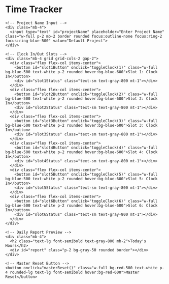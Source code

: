 <script type="text/javascript">
        var gk_isXlsx = false;
        var gk_xlsxFileLookup = {};
        var gk_fileData = {};
        function filledCell(cell) {
          return cell !== '' && cell != null;
        }
        function loadFileData(filename) {
        if (gk_isXlsx && gk_xlsxFileLookup[filename]) {
            try {
                var workbook = XLSX.read(gk_fileData[filename], { type: 'base64' });
                var firstSheetName = workbook.SheetNames[0];
                var worksheet = workbook.Sheets[firstSheetName];

                // Convert sheet to JSON to filter blank rows
                var jsonData = XLSX.utils.sheet_to_json(worksheet, { header: 1, blankrows: false, defval: '' });
                // Filter out blank rows (rows where all cells are empty, null, or undefined)
                var filteredData = jsonData.filter(row => row.some(filledCell));

                // Heuristic to find the header row by ignoring rows with fewer filled cells than the next row
                var headerRowIndex = filteredData.findIndex((row, index) =>
                  row.filter(filledCell).length >= filteredData[index + 1]?.filter(filledCell).length
                );
                // Fallback
                if (headerRowIndex === -1 || headerRowIndex > 25) {
                  headerRowIndex = 0;
                }

                // Convert filtered JSON back to CSV
                var csv = XLSX.utils.aoa_to_sheet(filteredData.slice(headerRowIndex)); // Create a new sheet from filtered array of arrays
                csv = XLSX.utils.sheet_to_csv(csv, { header: 1 });
                return csv;
            } catch (e) {
                console.error(e);
                return "";
            }
        }
        return gk_fileData[filename] || "";
        }
        </script><!DOCTYPE html>
<html lang="en">
<head>
  <meta charset="UTF-8">
  <meta name="viewport" content="width=device-width, initial-scale=1.0">
  <title>Time Tracker</title>
  <script src="https://cdn.tailwindcss.com"></script>
</head>
<body class="bg-gray-100 flex flex-col items-center min-h-screen p-4">
  <div class="w-full max-w-md bg-white rounded-lg shadow-md p-6">
    <h1 class="text-2xl font-bold text-center text-gray-800 mb-4">Time Tracker</h1>

    <!-- Project Name Input -->
    <div class="mb-4">
      <input type="text" id="projectName" placeholder="Enter Project Name" class="w-full p-2 mb-2 border rounded focus:outline-none focus:ring-2 focus:ring-blue-500" value="Default Project">
    </div>

    <!-- Clock In/Out Slots -->
    <div class="mb-4 grid grid-cols-2 gap-2">
      <div class="flex flex-col items-center">
        <button id="slot1Button" onclick="toggleClock(1)" class="w-full bg-blue-500 text-white p-2 rounded hover:bg-blue-600">Slot 1: Clock In</button>
        <div id="slot1Status" class="text-sm text-gray-800 mt-1"></div>
      </div>
      <div class="flex flex-col items-center">
        <button id="slot2Button" onclick="toggleClock(2)" class="w-full bg-blue-500 text-white p-2 rounded hover:bg-blue-600">Slot 2: Clock In</button>
        <div id="slot2Status" class="text-sm text-gray-800 mt-1"></div>
      </div>
      <div class="flex flex-col items-center">
        <button id="slot3Button" onclick="toggleClock(3)" class="w-full bg-blue-500 text-white p-2 rounded hover:bg-blue-600">Slot 3: Clock In</button>
        <div id="slot3Status" class="text-sm text-gray-800 mt-1"></div>
      </div>
      <div class="flex flex-col items-center">
        <button id="slot4Button" onclick="toggleClock(4)" class="w-full bg-blue-500 text-white p-2 rounded hover:bg-blue-600">Slot 4: Clock In</button>
        <div id="slot4Status" class="text-sm text-gray-800 mt-1"></div>
      </div>
      <div class="flex flex-col items-center">
        <button id="slot5Button" onclick="toggleClock(5)" class="w-full bg-blue-500 text-white p-2 rounded hover:bg-blue-600">Slot 5: Clock In</button>
        <div id="slot5Status" class="text-sm text-gray-800 mt-1"></div>
      </div>
      <div class="flex flex-col items-center">
        <button id="slot6Button" onclick="toggleClock(6)" class="w-full bg-blue-500 text-white p-2 rounded hover:bg-blue-600">Slot 6: Clock In</button>
        <div id="slot6Status" class="text-sm text-gray-800 mt-1"></div>
      </div>
    </div>

    <!-- Daily Report Preview -->
    <div class="mb-4">
      <h2 class="text-lg font-semibold text-gray-800 mb-2">Today's Hours</h2>
      <div id="report" class="p-2 bg-gray-50 rounded border"></div>
    </div>

    <!-- Master Reset Button -->
    <button onclick="masterReset()" class="w-full bg-red-500 text-white p-4 rounded-lg text-lg font-semibold hover:bg-red-600">Master Reset</button>
  </div>

  <script>
    let clockState = JSON.parse(localStorage.getItem('clockState') || '{}');
    let slotPressed = JSON.parse(localStorage.getItem('slotPressed') || '{}');
    let queuedEntries = JSON.parse(localStorage.getItem('queuedEntries') || '[]');
    const projectInput = document.getElementById('projectName');
    const SERVER_URL = 'https://github.com/GrantGillFurniture/TimeTracker.git'; // Replace with your server URL

    // Load project name and update statuses on page load
    document.addEventListener('DOMContentLoaded', () => {
      projectInput.value = localStorage.getItem('projectName') || 'Default Project';
      projectInput.addEventListener('change', () => {
        localStorage.setItem('projectName', projectInput.value);
      });
      updateAllStatuses();
      loadReport();
      retryQueuedEntries();

      // Periodically check for connectivity
      setInterval(retryQueuedEntries, 60000); // Every minute
      window.addEventListener('online', retryQueuedEntries);
    });

    function toggleClock(slot) {
      const project = projectInput.value.trim();
      if (!project) {
        alert('Please enter a project name.');
        return;
      }

      const key = `slot${slot}`;
      const now = new Date().toISOString();

      if (clockState[key] && clockState[key].clockIn) {
        // Clock out
        const entry = {
          slot: key,
          project,
          clockIn: clockState[key].clockIn,
          clockOut: now
        };
        saveEntry(entry);
        delete clockState[key];
      } else {
        // Clock in
        clockState[key] = { clockIn: now, project };
        slotPressed[key] = true; // Mark slot as pressed
      }

      localStorage.setItem('clockState', JSON.stringify(clockState));
      localStorage.setItem('slotPressed', JSON.stringify(slotPressed));
      updateAllStatuses();
      loadReport();
    }

    function saveEntry(entry) {
      const entries = JSON.parse(localStorage.getItem('timeEntries') || '[]');
      entries.push(entry);
      localStorage.setItem('timeEntries', JSON.stringify(entries));

      // Try to send to server
      sendEntryToServer(entry);
    }

    function sendEntryToServer(entry) {
      if (!navigator.onLine) {
        queuedEntries.push(entry);
        localStorage.setItem('queuedEntries', JSON.stringify(queuedEntries));
        return;
      }

      fetch(`${SERVER_URL}/api/entries`, {
        method: 'POST',
        headers: { 'Content-Type': 'application/json' },
        body: JSON.stringify(entry)
      }).catch(err => {
        console.error('Failed to send to server:', err);
        queuedEntries.push(entry);
        localStorage.setItem('queuedEntries', JSON.stringify(queuedEntries));
      });
    }

    function retryQueuedEntries() {
      if (!navigator.onLine || queuedEntries.length === 0) return;

      const entriesToSend = [...queuedEntries];
      queuedEntries = [];
      localStorage.setItem('queuedEntries', JSON.stringify(queuedEntries));

      entriesToSend.forEach(entry => {
        fetch(`${SERVER_URL}/api/entries`, {
          method: 'POST',
          headers: { 'Content-Type': 'application/json' },
          body: JSON.stringify(entry)
        }).catch(err => {
          console.error('Failed to send queued entry:', err);
          queuedEntries.push(entry);
          localStorage.setItem('queuedEntries', JSON.stringify(queuedEntries));
        });
      });
    }

    function masterReset() {
      // Clear localStorage
      localStorage.removeItem('clockState');
      localStorage.removeItem('timeEntries');
      localStorage.removeItem('projectName');
      localStorage.removeItem('slotPressed');
      localStorage.removeItem('queuedEntries');
      clockState = {};
      slotPressed = {};
      queuedEntries = [];
      projectInput.value = 'Default Project';

      // Reset UI
      updateAllStatuses();
      loadReport();

      // Signal server to reset
      if (navigator.onLine) {
        fetch(`${SERVER_URL}/api/reset`, {
          method: 'POST'
        }).catch(err => console.error('Failed to reset server:', err));
      }
    }

    function updateAllStatuses() {
      for (let i = 1; i <= 6; i++) {
        const key = `slot${i}`;
        const button = document.getElementById(`slot${i}Button`);
        const status = document.getElementById(`slot${i}Status`);

        if (clockState[key] && clockState[key].clockIn) {
          button.textContent = `Slot ${i}: Clock Out`;
          button.className = 'w-full bg-green-500 text-white p-2 rounded hover:bg-green-600';
          status.textContent = `Clocked in since ${new Date(clockState[key].clockIn).toLocaleTimeString()}`;
        } else {
          button.textContent = `Slot ${i}: Clock In`;
          button.className = slotPressed[key]
            ? 'w-full bg-yellow-500 text-white p-2 rounded hover:bg-yellow-600'
            : 'w-full bg-blue-500 text-white p-2 rounded hover:bg-blue-600';
          status.textContent = 'Not clocked in.';
        }
      }
    }

    function loadReport() {
      const report = document.getElementById('report');
      const entries = JSON.parse(localStorage.getItem('timeEntries') || '[]');
      const today = new Date().toISOString().split('T')[0];
      let totalHours = 0;

      entries.forEach(entry => {
        if (!entry.clockOut) return;
        const entryDate = entry.clockIn.split('T')[0];
        if (entryDate === today && entry.project === projectInput.value) {
          totalHours += (new Date(entry.clockOut) - new Date(entry.clockIn)) / (1000 * 60 * 60);
        }
      });

      report.textContent = `${projectInput.value}: ${totalHours.toFixed(2)} hours`;
    }
  </script>
</body>
</html>
